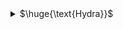 <details>
<summary>$\huge{\text{Hydra}}$</summary>

- HTTP Basic Authentication & HTTP Digest Authentication
  - `hydra -L users.txt -P password.txt -vV example.com http-get /basic`
  - IMPORTANT NOTE: /basic and /basic/ are different... so pay attention to set the correct path
- Other: https://github.com/gnebbia/hydra_notes
- HTTP LOGIN
  - `hydra -L <users_file> -P <password_file> <url> http[s]-[post|get]-form \
"index.php:param1=value1&param2=value2&user=^USER^&pwd=^PASS^&paramn=valn:[F|S]=messageshowed"`

<br>
</details>
